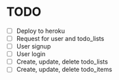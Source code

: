 # TODO

- [ ] Deploy to heroku
- [ ] Request for user and todo_lists
- [ ] User signup
- [ ] User login
- [ ] Create, update, delete todo_lists
- [ ] Create, update, delete todo_items